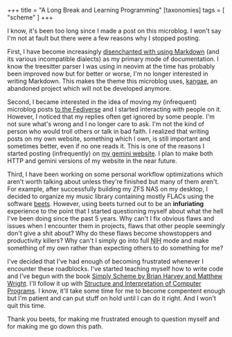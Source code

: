 +++
title = "A Long Break and Learning Programming"
[taxonomies]
tags = [ "scheme" ]
+++

I know, it's been too long since I made a post on this microblog. I won't say
I'm not at fault but there were a few reasons why I stopped posting.

First, I have become increasingly [disenchanted with using Markdown][1] (and its
various incompatible dialects) as my primary mode of documentation. I know the
treesitter parser I was using in neovim at the time has probably been improved
now but for better or worse, I'm no longer interested in writing Markdown. This
makes the theme this microblog uses, [kangae][2], an abandoned project which
will not be developed anymore.

Second, I became interested in the idea of moving my (infrequent) microblog
posts [to the Fediverse][7] and I started interacting with people on it.
However, I noticed that my replies often get ignored by some people. I'm not
sure what's wrong and I no longer care to ask. I'm not the kind of person who
would troll others or talk in bad faith. I realized that writing posts on my own
website, something which I own, is still important and sometimes better, even if
no one reads it. This is one of the reasons I started posting (infrequently) on
[my gemini website][6]. I plan to make both HTTP and gemini versions of my
website in the near future.

Third, I have been working on some personal workflow optimizations which aren't
worth talking about unless they're finished but many of them aren't. For
example, after successfully building my ZFS NAS on my desktop, I decided to
organize my music library containing mostly FLACs using the software [beets][3].
However, using beets turned out to be an **infuriating** experience to the point
that I started questioning myself about what the hell I've been doing since the
past 5 years. Why can't I fix obvious flaws and issues when I encounter them in
projects, flaws that other people seemingly don't give a shit about? Why do
these flaws become showstoppers and productivity killers? Why can't I simply go
into full <abbr title="Not Invented Here">NIH</abbr> mode and make something of
my own rather than expecting others to do something for me?

I've decided that I've had enough of becoming frustrated whenever I encounter
these roadblocks. I've started teaching myself how to write code and I've begun
with the book [Simply Scheme by Brian Harvey and Matthew Wright][4]. I'll follow
it up with [Structure and Interpretation of Computer Programs][5]. I know, it'll
take some time for me to become compentent enough but I'm patient and can put
stuff on hold until I can do it right. And I won't quit this time.

Thank you beets, for making me frustrated enough to question myself and for
making me go down this path.

[1]: https://microblog.ayushnix.com/markdown-necessary-evil/
[2]: https://github.com/ayushnix/kangae
[3]: https://beets.io/
[4]: https://people.eecs.berkeley.edu/~bh/ss-toc2.html
[5]: https://web.mit.edu/6.001/6.037/sicp.pdf
[6]: gemini://ayushnix.com
[7]: https://social.treehouse.systems/@ayushnix
